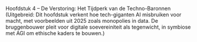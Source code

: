 Hoofdstuk 4 – De Verstoring: Het Tijdperk van de Techno-Baronnen
(Uitgebreid: Dit hoofdstuk verkent hoe tech-giganten AI misbruiken voor macht, met voorbeelden uit 2025 zoals monopolies in data. De bruggenbouwer pleit voor digitale soevereiniteit als tegenwicht, in symbiose met AGI om ethische kaders te bouwen.)
